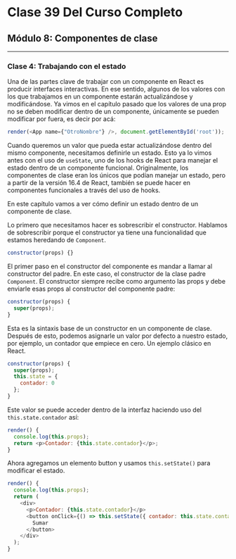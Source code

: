 # Clase 39 Del Curso Completo

## Módulo 8: Componentes de clase

---
### Clase 4: Trabajando con el estado

Una de las partes clave de trabajar con un componente en React es producir interfaces interactivas. En ese sentido, algunos de los valores con los que trabajamos en un componente estarán actualizándose y modificándose. Ya vimos en el capítulo pasado que los valores de una prop no se deben modificar dentro de un componente, únicamente se pueden modificar por fuera, es decir por acá:
```javascript
render(<App name={"OtroNombre"} />, document.getElementById('root'));
```

Cuando queremos un valor que pueda estar actualizándose dentro del mismo componente, necesitamos definirle un estado. Esto ya lo vimos antes con el uso de `useState`, uno de los hooks de React para manejar el estado dentro de un componente funcional. Originalmente, los componentes de clase eran los únicos que podían manejar un estado, pero a partir de la versión 16.4 de React, también se puede hacer en componentes funcionales a través del uso de hooks.

En este capítulo vamos a ver cómo definir un estado dentro de un componente de clase.

Lo primero que necesitamos hacer es sobrescribir el constructor. Hablamos de sobrescribir porque el constructor ya tiene una funcionalidad que estamos heredando de `Component`.
```javascript
constructor(props) {}
```

El primer paso en el constructor del componente es mandar a llamar al constructor del padre. En este caso, el constructor de la clase padre `Component`. El constructor siempre recibe como argumento las props y debe enviarle esas props al constructor del componente padre:
```javascript
constructor(props) {
  super(props);
}
```

Esta es la sintaxis base de un constructor en un componente de clase. Después de esto, podemos asignarle un valor por defecto a nuestro estado, por ejemplo, un contador que empiece en cero. Un ejemplo clásico en React.
```javascript
constructor(props) {
  super(props);
  this.state = {
    contador: 0
  };
}
```

Este valor se puede acceder dentro de la interfaz haciendo uso del `this.state.contador` así:
```javascript
render() {
  console.log(this.props);
  return <p>Contador: {this.state.contador}</p>;
}
```

Ahora agregamos un elemento button y usamos `this.setState()` para modificar el estado.
```javascript
render() {
  console.log(this.props);
  return (
    <div>
      <p>Contador: {this.state.contador}</p>
      <button onClick={() => this.setState({ contador: this.state.contador + 1 })}>
        Sumar
      </button>
    </div>
  );
}
```
